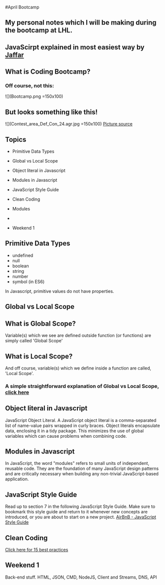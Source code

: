 #April Bootcamp
## My personal notes which I will be making during the bootcamp at LHL.
## JavaScirpt explained in most easiest way by [Jaffar](https://github.com/JeffShah)


## What is Coding Bootcamp?
### Off course, not this:
![](Bootcamp.png =150x100)

## But looks something like this!
![](Contest_area_Def_Con_24.agr.jpg =150x100)
[Picture source](https://en.wikipedia.org/wiki/DEF_CON#/media/File:Contest_area_Def_Con_24.agr.jpg)


## Topics
* Primitive Data Types
* Global vs Local Scope
* Object literal in Javascript
* Modules in Javascript
* JavaScript Style Guide
* Clean Coding
* Modules
*  

* Weekend 1



## Primitive Data Types
- undefined
- null
- boolean
- string
- number
- symbol (in ES6)


In Javascript, primitive values do not have properties.



## Global vs Local Scope

## What is Global Scope?
Variable(s) which we see are defined outside function (or functions) are simply called 'Global Scope'

## What is Local Scope?
And off course, variable(s) which we define inside a function are called, 'Local Scope'.

### A simple straightforward explanation of Global vs Local Scope, [click here](https://github.com/JeffShah/AprilBootcamp/blob/master/W1D3/globalvslocal.js)

## Object literal in Javascript

JavaScript Object Literal. A JavaScript object literal is a comma-separated list of name-value pairs wrapped in curly braces. Object literals encapsulate data, enclosing it in a tidy package. This minimizes the use of global variables which can cause problems when combining code.

## Modules in Javascript
In JavaScript, the word "modules" refers to small units of independent, reusable code. They are the foundation of many JavaScript design patterns and are critically necessary when building any non-trivial JavaScript-based application.



## JavaScript Style Guide
Read up to section 7 in the following JavaScript Style Guide. Make sure to bookmark this style guide and return to it whenever new concepts are introduced, or you are about to start on a new project.
[AirBnB - JavaScript Style Guide](https://github.com/airbnb/javascript)

## Clean Coding
[Click here for 15 best practices](https://code.tutsplus.com/tutorials/top-15-best-practices-for-writing-super-readable-code--net-8118)




## Weekend 1
Back-end stuff. HTML, JSON, CMD, NodeJS, Client and Streams, DNS, API
